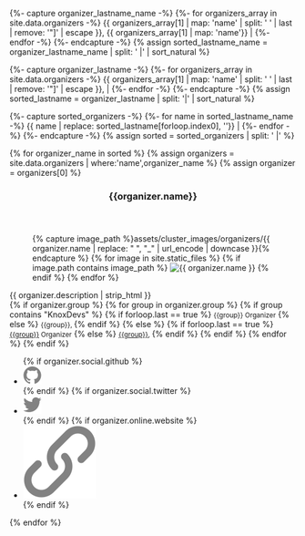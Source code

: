 <!-- Get just the last name followed by the full name so that we can sort by last name, which is typically how sorting is done-->
{%- capture organizer_lastname_name -%}
    {%- for organizers_array in site.data.organizers -%}
       {{ organizers_array[1] | map: 'name' | split: ' ' | last | remove: '"]' | escape }}, {{ organizers_array[1] | map: 'name'}} |
    {%- endfor -%}
{%- endcapture -%}
{% assign sorted_lastname_name = organizer_lastname_name | split: ' |' | sort_natural %}
<!-- Get just the last name -->
{%- capture organizer_lastname -%}
    {%- for organizers_array in site.data.organizers -%}
       {{ organizers_array[1] | map: 'name' | split: ' ' | last | remove: '"]' | escape }}, |
    {%- endfor -%}
{%- endcapture -%}
{% assign sorted_lastname = organizer_lastname | split: '|' | sort_natural %}
<!-- Get the full names by subtraction. Really. -->
{%- capture sorted_organizers -%}
    {%- for name in sorted_lastname_name -%}
            {{ name | replace: sorted_lastname[forloop.index0], ''}} |
    {%- endfor -%}
{%- endcapture -%}
{% assign sorted = sorted_organizers | split: ' |' %}
<!-- Now make the cards -->
<section class="cards">
{% for organizer_name in sorted %}
{% assign organizers = site.data.organizers | where:'name',organizer_name %}
{% assign organizer = organizers[0] %}
<article class="card">
    <header class="card__title">
      <h3 id="{{organizer.name | replace: " ", "_" | url_encode | downcase }}">{{organizer.name}}</h3>
    </header>
    <figure class="card__image">
    {% capture image_path %}assets/cluster_images/organizers/{{ organizer.name | replace: " ", "_" | url_encode | downcase }}{% endcapture %}
    {% for image in site.static_files %}
        {% if image.path contains image_path %}
            <img src="{{absolute.url}}{{image.path}}" alt ="{{ organizer.name }}"/>
        {% endif %}
    {% endfor %}
    </figure>
    <main class="card__description">
        {{ organizer.description | strip_html }}
    </main>
  <footer class="card__footer">
    {% if organizer.group %}
        {% for group in organizer.group %}
            {% if group contains "KnoxDevs" %}
                {% if forloop.last == true %}
                    <small>{{group}} Organizer</small>
                {% else %}
                    <small>{{group}}, </small>
                {% endif %}
            {% else %}
                {% if forloop.last == true %}
                    <small><a href = "{{absolute.url}}/groups/#{{ group | replace: " ", "_" | url_encode | downcase }}">{{group}}</a> Organizer</small>
                {% else %}
                    <small><a href = "{{absolute.url}}/groups/#{{ group | replace: " ", "_" | url_encode | downcase }}">{{group}}</a>, </small>
                {% endif %}
            {% endif %}
        {% endfor %}
    {% endif %}
      <ul>
          {% if organizer.social.github %}
          <li><a href="https://github.com/{{ organizer.social.github }}" target="_blank"><img src="/assets/icons/icon-github.svg" class="icon icon-github"></a></li>
          {% endif %}
          {% if organizer.social.twitter %}
          <li><a href="https://twitter.com/{{ organizer.social.twitter }}" target="_blank"><img src="/assets/icons/icon-twitter.svg" class="icon icon-twitter"></a></li>
          {% endif %}
          {% if organizer.online.website %}
          <li><a href="http://{{ organizer.online.website }}" target="_blank"><img src="/assets/icons/icon-link.svg" class="icon icon-website"></a></li>
          {% endif %}
      </ul>
  </footer>
</article>
{% endfor %}
</section>